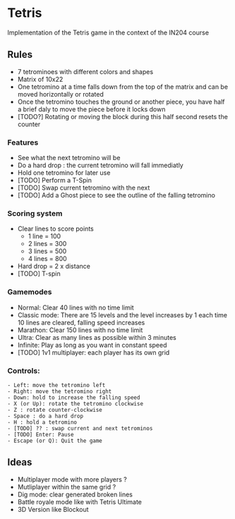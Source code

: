 # Tetris

Implementation of the Tetris game in the context of the IN204 course

## Rules
- 7 tetrominoes with different colors and shapes
- Matrix of 10x22
- One tetromino at a time falls down from the top of the matrix and can be moved horizontally or rotated 
- Once the tetromino touches the ground or another piece, you have half a brief daly to move the piece before it locks down
- [TODO?] Rotating or moving the block during this half second resets the counter

### Features
- See what the next tetromino will be
- Do a hard drop : the current tetromino will fall immediatly
- Hold one tetromino for later use
- [TODO] Perform a T-Spin
- [TODO] Swap current tetromino with the next
- [TODO] Add a Ghost piece to see the outline of the falling tetromino

### Scoring system
- Clear lines to score points
    - 1 line = 100
    - 2 lines = 300
    - 3 lines = 500
    - 4 lines = 800
- Hard drop = 2 x distance
- [TODO] T-spin


### Gamemodes
- Normal: Clear 40 lines with no time limit
- Classic mode: There are 15 levels and the level increases by 1 each time 10 lines are cleared, falling speed increases
- Marathon: Clear 150 lines with no time limit
- Ultra: Clear as many lines as possible within 3 minutes
- Infinite: Play as long as you want in constant speed
- [TODO] 1v1 multiplayer: each player has its own grid

### Controls:
    - Left: move the tetromino left
    - Right: move the tetromino right
    - Down: hold to increase the falling speed
    - X (or Up): rotate the tetromino clockwise
    - Z : rotate counter-clockwise
    - Space : do a hard drop
    - H : hold a tetromino
    - [TODO] ?? : swap current and next tetrominos
    - [TODO] Enter: Pause
    - Escape (or Q): Quit the game


## Ideas
- Multiplayer mode with more players ?
- Mutliplayer within the same grid ?
- Dig mode: clear generated broken lines
- Battle royale mode like with Tetris Ultimate
- 3D Version like Blockout

